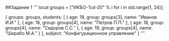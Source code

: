 ##Задание 1
'''
local groups = ["ИКБО-%d-20" % i for i in std.range(1, 24)];

{
  groups: groups,
  students: [
    { age: 19, group: groups[3], name: "Иванов И.И." },
    { age: 18, group: groups[4], name: "Петров П.П." },
    { age: 18, group: groups[4], name: "Сидоров С.С." },
    { age: 19, group: groups[4], name: "Шкрабо М.А." } 
  ],
  subject: "Конфигурационное управление"
}
'''

